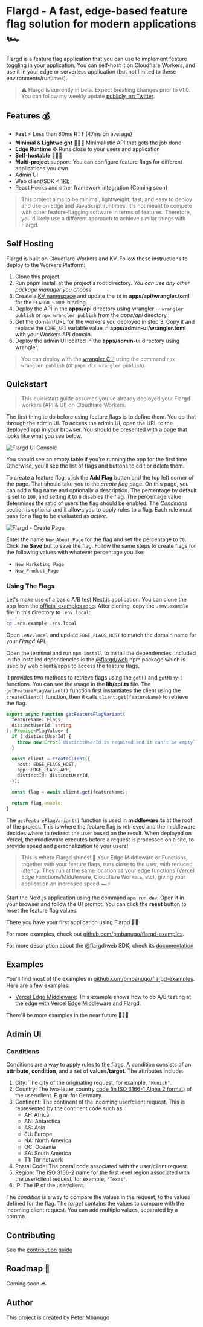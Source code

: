 # Flargd - A fast, edge-based feature flag solution for modern applications 🏎

Flargd is a feature flag application that you can use to implement feature toggling in your application. You can self-host it on Cloudflare Workers, and use it in your edge or serverless application (but not limited to these environments/runtimes).

> ⚠️ Flargd is currently in beta. Expect breaking changes prior to v1.0. You can follow my weekly update [publicly, on Twitter](https://twitter.com/p_mbanugo/status/1616467436919742465).

## Features 💰

- **Fast** ⚡️ Less than 80ms RTT (47ms on average)
- **Minimal & Lightweight** 🧘🏽‍♀️ Minimalistic API that gets the job done
- **Edge Runtime** ⚙️ Runs close to your users and application
- **Self-hostable** 👩🏽‍💻
- **Multi-project** support: You can configure feature flags for different applications you own
- Admin UI
- Web client/SDK < [1Kb](https://bundlephobia.com/package/@flargd/web)
- React Hooks and other framework integration (Coming soon)

> This project aims to be minimal, lightweight, fast, and easy to deploy and use on Edge and JavaScript runtimes. It's not meant to compete with other feature-flagging software in terms of features. Therefore, you'd likely use a different approach to achieve similar things with Flargd.

## Self Hosting

Flargd is built on Cloudflare Workers and KV. Follow these instructions to deploy to the Workers Platform:

1. Clone this project.
2. Run pnpm install at the project's root directory. _You can use any other package manager you choose_
3. Create a [KV namespace](https://developers.cloudflare.com/workers/wrangler/workers-kv/#create-a-kv-namespace-with-wrangler) and update the `id` in **apps/api/wrangler.toml** for the `FLARGD_STORE` binding.
4. Deploy the API in the **apps/api** directory using wrangler -- `wrangler publish` or `npx wrangler publish` from the _apps/api_ directory.
5. Get the domain/URL for the workers you deployed in step 3. Copy it and replace the `CORE_API` variable value in **apps/admin-ui/wrangler.toml** with your Workers API domain.
6. Deploy the admin UI located in the **apps/admin-ui** directory using wrangler.

> You can deploy with the [wrangler CLI](https://github.com/cloudflare/wrangler2) using the command `npx wrangler publish` (or `pnpm dlx wrangler publish`).

## Quickstart

> This quickstart guide assumes you've already deployed your Flargd workers (API & UI) on Cloudflare Workers.

The first thing to do before using feature flags is to define them. You do that through the admin UI. To access the admin UI, open the URL to the deployed app in your browser. You should be presented with a page that looks like what you see below.

![Flargd UI Console](https://dev-to-uploads.s3.amazonaws.com/uploads/articles/mya1ami6vumt62o61yea.png)

You should see an empty table if you're running the app for the first time. Otherwise, you'll see the list of flags and buttons to edit or delete them.

To create a feature flag, click the **Add Flag** button and the top left corner of the page. That should take you to the _create flag_ page. On this page, you can add a flag name and optionally a description. The percentage by default is set to `100`, and setting it to `0` disables the flag. The percentage value determines the ratio of users the flag should be enabled. The _Conditions_ section is optional and it allows you to apply rules to a flag. Each rule must pass for a flag to be evaluated as _active_.

![Flargd - Create Page](https://dev-to-uploads.s3.amazonaws.com/uploads/articles/bj0ixf9xn6362t9oxdp5.png)

Enter the name `New_About_Page` for the flag and set the percentage to `70`. Click the **Save** but to save the flag. Follow the same steps to create flags for the following values with whatever percentage you like:

- `New_Marketing_Page`
- `New_Product_Page`

### Using The Flags

Let's make use of a basic A/B test Next.js application. You can clone the app from the [official examples repo](https://github.com/pmbanugo/flargd-examples/tree/main/edge-middleware/vercel-basic-ab-test-nextjs). After cloning, copy the `.env.example` file in this directory to `.env.local`:

```bash
cp .env.example .env.local
```

Open `.env.local` and update `EDGE_FLAGS_HOST` to match the domain name for your _Flargd_ API.

Open the terminal and run `npm install` to install the dependencies. Included in the installed dependencies is the [@flargd/web](https://www.npmjs.com/package/@flargd/web) npm package which is used by web clients/apps to access the feature flags.

It provides two methods to retrieve flags using the `get()` and `getMany()` functions. You can see the usage in the **lib/api.ts** file. The `getFeatureFlagVariant()` function first instantiates the client using the `createClient()` function, then it calls `client.get(featureName)` to retrieve the flag.

```typescript
export async function getFeatureFlagVariant(
  featureName: Flags,
  distinctUserId: string
): Promise<FlagValue> {
  if (!distinctUserId) {
    throw new Error(`distinctUserId is required and it can't be empty`);
  }

  const client = createClient({
    host: EDGE_FLAGS_HOST,
    app: EDGE_FLAGS_APP,
    distinctId: distinctUserId,
  });

  const flag = await client.get(featureName);

  return flag.enable;
}
```

The `getFeatureFlagVariant()` function is used in **middleware.ts** at the root of the project. This is where the feature flag is retrieved and the middleware decides where to redirect the user based on the result. When deployed on Vercel, the middleware executes before a request is processed on a site, to provide speed and personalization to your users!

> This is where Flargd shines! 🌟 Your Edge Middleware or Functions, together with your feature flags, runs close to the user, with reduced latency. They run at the same location as your edge functions (Vercel Edge Functions/Middleware, Cloudflare Workers, etc), giving your application an increased speed 🏎⚡️

Start the Next.js application using the command `npm run dev`. Open it in your browser and follow the UI prompt. You can click the **reset** button to reset the feature flag values.

There you have your first application using Flargd 👏🏽

For more examples, check out [github.com/pmbanugo/flargd-examples](https://github.com/pmbanugo/flargd-examples).

For more description about the @flargd/web SDK, check its [documentation](/packages/web/README.md)

## Examples

You'll find most of the examples in [github.com/pmbanugo/flargd-examples](https://github.com/pmbanugo/flargd-examples). Here are a few examples:

- [Vercel Edge Middleware](https://github.com/pmbanugo/flargd-examples/tree/main/edge-functions/vercel-edge-middleware-nextjs): This example shows how to do A/B testing at the edge with Vercel Edge Middleware and Flargd.

There'll be more examples in the near future 👨🏽‍💻

## Admin UI

### Conditions

Conditions are a way to apply rules to the flags. A condition consists of an **attribute**, **condition**, and a set of **values/target**. The attributes include:

1. City: The city of the originating request, for example, `"Munich"`.
1. Country: The two-letter country [code (in ISO 3166-1 Alpha 2 format)](https://www.iso.org/obp/ui/#search/code/) of the user/client. E.g `DE` for Germany.
1. Continent: The continent of the incoming user/client request. This is represented by the continent code such as:
   - AF: Africa
   - AN: Antarctica
   - AS: Asia
   - EU: Europe
   - NA: North America
   - OC: Oceania
   - SA: South America
   - T1: Tor network
1. Postal Code: The postal code associated with the user/client request.
1. Region: The [ISO 3166-2](https://en.wikipedia.org/wiki/ISO_3166-2) name for the first level region associated with the user/client request, for example, `"Texas"`.
1. IP: The IP of the user/client.

The _condition_ is a way to compare the values in the request, to the values defined for the flag. The _target_ contains the values to compare with the incoming client request. You can add multiple values, separated by a comma.

## Contributing

See the [contribution guide](/CONTRIBUTING.md)

## Roadmap 🚧

Coming soon 🔜

## Author

This project is created by [Peter Mbanugo](https://github.com/pmbanugo)
